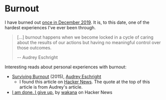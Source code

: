 # Burnout

I have burned out [once in December 2019](https://brianturchyn.net/burnout/). It
is, to this date, one of the hardest experiences I've ever been through.

> [...] burnout happens when we become locked in a cycle of caring about the
> results of our actions but having no meaningful control over those outcomes.
>
> -- Audrey Eschright

Interesting reads about personal experiences with burnout:

- [Surviving Burnout](https://lifeofaudrey.com/essays/surviving_burnout.html)
  (2015), [Audrey Eschright](https://lifeofaudrey.com)
  - I found this article on
    [Hacker News](https://news.ycombinator.com/item?id=35577285). The quote at
    the top of this article is from Audrey's article.
- [I am done. I give up.](https://news.ycombinator.com/item?id=34103896) by
  [wakana](https://news.ycombinator.com/user?id=wakana) on Hacker News

